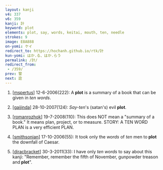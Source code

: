 ```yaml
---
layout: kanji
v4: 337
v6: 359
kanji: 計
keyword: plot
elements: plot, say, words, keitai, mouth, ten, needle
strokes: 9
image: E8A888
on-yomi: ケイ
redirect_to: https://hochanh.github.io/rtk/計
kun-yomi: はか.る、はか.らう
permalink: /計/
redirect_from:
 - /359/
prev: 警
next: 詮
---
```


1) [<a href="http://kanji.koohii.com/profile/mspertus">mspertus</a>] 12-6-2006(222): A<strong> plot</strong> is a summary of a book that can be given in <em>ten</em> <em>words</em>.

2) [<a href="http://kanji.koohii.com/profile/gaijinda">gaijinda</a>] 28-10-2007(124): <em>Say-ten</em>&#039;s (satan&#039;s) evil<strong> plot</strong>.

3) [<a href="http://kanji.koohii.com/profile/romanrozhok">romanrozhok</a>] 19-7-2008(110): This does NOT mean a &quot;summary of a book.&quot; It means plan, project, or to measure. STORY: A TEN WORD PLAN is a very efficient PLAN.

4) [<a href="http://kanji.koohii.com/profile/smithsonian">smithsonian</a>] 17-10-2006(55): It took only the <em>words</em> of <em>ten</em> men to<strong> plot</strong> the downfall of Caesar.

5) [<a href="http://kanji.koohii.com/profile/diracbracket">diracbracket</a>] 30-3-2011(33): I have only <em>ten words</em> to say about this kanji: &quot;Remember, remember the fifth of November, gunpowder treason and<strong> plot</strong>&quot;.

